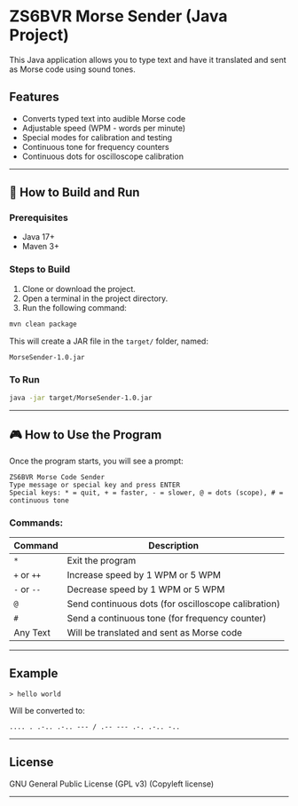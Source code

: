 # ZS6BVR Morse Sender (Java Project)

This Java application allows you to type text and have it translated and sent as Morse code using sound tones.

## Features

- Converts typed text into audible Morse code
- Adjustable speed (WPM - words per minute)
- Special modes for calibration and testing
- Continuous tone for frequency counters
- Continuous dots for oscilloscope calibration

---

## 🔧 How to Build and Run

### Prerequisites

- Java 17+
- Maven 3+

### Steps to Build

1. Clone or download the project.
2. Open a terminal in the project directory.
3. Run the following command:

```bash
mvn clean package
````

This will create a JAR file in the `target/` folder, named:

```
MorseSender-1.0.jar
```

### To Run

```bash
java -jar target/MorseSender-1.0.jar
```

---

## 🎮 How to Use the Program

Once the program starts, you will see a prompt:

```
ZS6BVR Morse Code Sender
Type message or special key and press ENTER
Special keys: * = quit, + = faster, - = slower, @ = dots (scope), # = continuous tone
```

### Commands:

| Command     | Description                                         |
| ----------- | --------------------------------------------------- |
| `*`         | Exit the program                                    |
| `+` or `++` | Increase speed by 1 WPM or 5 WPM                             |
| `-` or `--` | Decrease speed by 1 WPM or 5 WPM                             |
| `@`         | Send continuous dots (for oscilloscope calibration) |
| `#`         | Send a continuous tone (for frequency counter)      |
| Any Text    | Will be translated and sent as Morse code           |

---

## Example

```
> hello world
```

Will be converted to:

```
.... . .-.. .-.. --- / .-- --- .-. .-.. -..
```

---

## License

GNU General Public License (GPL v3) (Copyleft license)

---


